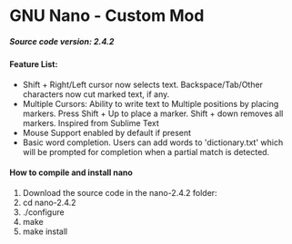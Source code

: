 # GNU Nano - Custom Mod
##### Source code version: 2.4.2
#### Feature List:
- Shift + Right/Left cursor now selects text. Backspace/Tab/Other characters now cut marked text, if any.
- Multiple Cursors: Ability to write text to Multiple positions by placing markers. Press Shift + Up to place a marker. Shift + down removes all markers. Inspired from Sublime Text
- Mouse Support enabled by default if present
- Basic word completion. Users can add words to 'dictionary.txt' which will be prompted for completion when a partial match is detected.

#### How to compile and install nano

1. Download the source code in the nano-2.4.2 folder:
2. cd nano-2.4.2
3. ./configure
4. make
5. make install
